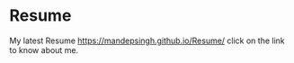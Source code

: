 # Resume
My latest Resume
https://mandepsingh.github.io/Resume/  click on the link to know about me.
